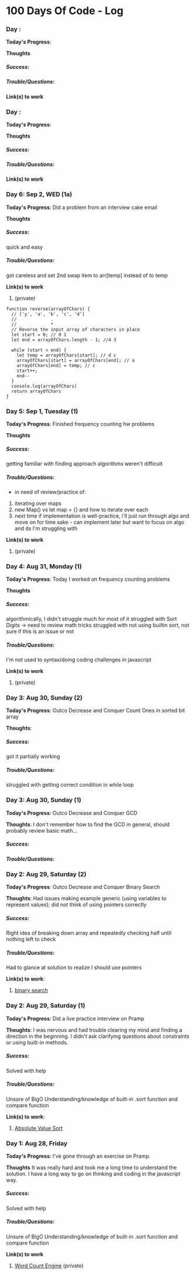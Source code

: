 # 100 Days Of Code - Log


### Day : 

**Today's Progress**: 

**Thoughts** 
##### Success: 

##### Trouble/Questions:

**Link(s) to work**

### Day : 

**Today's Progress**: 

**Thoughts** 
##### Success: 

##### Trouble/Questions:

**Link(s) to work**



### Day 6: Sep 2, WED (1a)

**Today's Progress**: Did a problem from an interview cake email

**Thoughts** 
##### Success: 
quick and easy

##### Trouble/Questions:
got careless and set 2nd swap item to arr[temp] instead of to temp

**Link(s) to work**

1. []() (private)
```
function reverse(arrayOfChars) {
  // ['y', 'a', 'b', 'c', 'd']
  //             .
  //             *
  // Reverse the input array of characters in place
  let start = 0; // 0 1 
  let end = arrayOfChars.length - 1; //4 3
  
  while (start < end) {
    let temp = arrayOfChars[start]; // d c
    arrayOfChars[start] = arrayOfChars[end]; // a  
    arrayOfChars[end] = temp; // c
    start++;
    end--
  }
  console.log(arrayOfChars)
  return arrayOfChars
}
```


### Day 5: Sep 1, Tuesday (1)

**Today's Progress**: Finished frequency counting hw problems

**Thoughts** 
##### Success: 
getting familiar with finding approach
algorithms weren't difficult

##### Trouble/Questions:
- in need of review/practice of:
1. iterating over maps
2. new Map() vs let map = {} and how to iterate over each
3. next time if implementation is well-practice, i'll just run through algo and move on for time sake - can implement later but want to focus on algo and ds I'm struggling with

**Link(s) to work**
1. []() (private)



### Day 4: Aug 31, Monday (1)
**Today's Progress**: Today I worked on frequency counting problems

**Thoughts** 
##### Success: 
algorithmically, I didn't struggle much for most of it
struggled with Sort Digits -> need to review math tricks
struggled with not using builtin sort, not sure if this is an issue or not
##### Trouble/Questions:
I'm not used to syntax/doing coding challenges in javascript

**Link(s) to work**
1. []() (private)



### Day 3: Aug 30, Sunday (2)
**Today's Progress**: Outco Decrease and Conquer Count Ones in sorted bit array

**Thoughts**: 
##### Success: 
got it partially working
##### Trouble/Questions: 
struggled with getting correct condition in while loop


### Day 3: Aug 30, Sunday (1)
**Today's Progress**: Outco Decrease and Conquer GCD

**Thoughts**: I don't remember how to find the GCD in general, should probably review basic math...
##### Success: 
##### Trouble/Questions:



### Day 2: Aug 29, Saturday (2)
**Today's Progress**: Outco Decrease and Conquer Binary Search

**Thoughts**: Had issues making example generic (using variables to represent values); did not think of using pointers correctly 
##### Success: 
Right idea of breaking down array and repeatedly checking half until nothing left to check
##### Trouble/Questions:
Had to glance at solution to realize I should use pointers

**Link(s) to work**: 
1. [binary search](https://outco.teachable.com/courses/438359/lectures/6721931)


### Day 2: Aug 29, Saturday (1)
**Today's Progress**: Did a live practice interview on Pramp

**Thoughts**: I was nervous and had trouble clearing my mind and finding a direction in the beginning.  I didn't ask clarifying questions about constraints or using built-in methods.
##### Success: 
Solved with help
##### Trouble/Questions:
Unsure of BigO
Understanding/knowledge of built-in .sort function and compare function

**Link(s) to work**: 
1. [Absolute Value Sort](https://www.pramp.com/challenge/4E4NW7NjbnHQEx1AxoXE)



### Day 1: Aug 28, Friday
**Today's Progress**: I've gone through an exercise on Pramp. 

**Thoughts** It was really hard and took me a long time to understand the solution.  I have a long way to go on thinking and coding in the javascript way.
##### Success: 
Solved with help
##### Trouble/Questions:
Unsure of BigO
Understanding/knowledge of built-in .sort function and compare function

**Link(s) to work**
1. [Word Count Engine](https://www.pramp.com/challenge/W5EJq2Jld3t2ny9jyZXG) (private)

